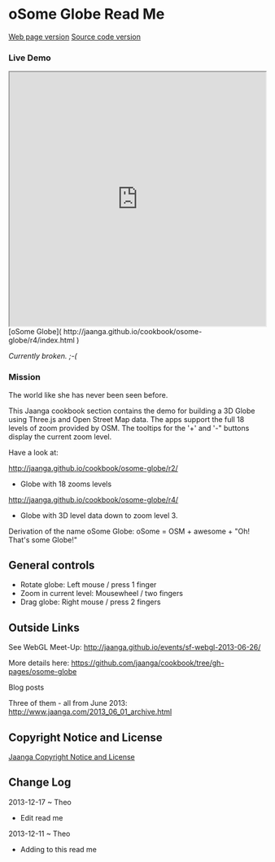 oSome Globe Read Me
==
[Web page version]( http://jaanga.github.io/cookbook/osome-globe/)
[Source code version]( https://github.com/jaanga/cookbook/tree/gh-pages/osome-globe/ )

### Live Demo

<iframe src="http://jaanga.github.io/cookbook/osome-globe/r4/index.html" width=100% height=500px class='overview' >
There is an `iframe` here. It is not visible when viewed on github.com/cookbook. To view, please go to jaanga.github.io.
</iframe>
[oSome Globe]( http://jaanga.github.io/cookbook/osome-globe/r4/index.html )

_Currently broken. ;-(_

### Mission



The world like she has never been seen before.  

This Jaanga cookbook section contains the demo for building a 3D Globe using Three.js and Open Street Map data. 
The apps support the full 18 levels of zoom provided by OSM. 
The tooltips for the '+' and '-" buttons display the current zoom level.

Have a look at:

<http://jaanga.github.io/cookbook/osome-globe/r2/>
- Globe with 18 zooms levels

<http://jaanga.github.io/cookbook/osome-globe/r4/>
- Globe with 3D level data down to zoom level 3.

Derivation of the name oSome Globe: oSome = OSM + awesome + "Oh! That's some Globe!"


## General controls

* Rotate globe: Left mouse / press 1 finger
* Zoom in current level: Mousewheel / two fingers
* Drag globe: Right mouse / press 2 fingers

## Outside Links
See WebGL Meet-Up: <http://jaanga.github.io/events/sf-webgl-2013-06-26/>

More details here: <https://github.com/jaanga/cookbook/tree/gh-pages/osome-globe>

Blog posts  

Three of them - all from June 2013: <http://www.jaanga.com/2013_06_01_archive.html>



## Copyright Notice and License
[ Jaanga Copyright Notice and License ]( https://github.com/jaanga/jaanga.github.io/copyright-notice-and-license.md )

## Change Log

2013-12-17 ~ Theo

* Edit read me

2013-12-11 ~ Theo

* Adding to this read me



